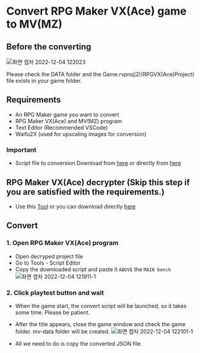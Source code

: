 # Convert RPG Maker VX(Ace) game to MV(MZ)

## Before the converting
![화면 캡처 2022-12-04 122023](https://user-images.githubusercontent.com/65770938/205474301-9c0bc625-6027-450a-9c44-fd8157bd2708.png)

Please check the DATA folder and the Game.rvproj(2)(RPGVX(Ace)Project) file exists in your game folder.

## Requirements
- An RPG Maker game you want to convert
- RPG Maker VX(Ace) and MV(MZ) program
- Text Editor (Recommended VSCode)
- Waifu2X (used for upscaling images for conversion)
### Important
- Script file to conversion
Download from [here](https://forums.rpgmakerweb.com/index.php?threads/vx-ace-to-mv-converter.45296) or directly from [here](https://pastebin.com/dl/MBxUzQwP)
## RPG Maker VX(Ace) decrypter (Skip this step if you are satisfied with the requirements.)
- Use this [Tool](http://rpgcrisis.net/forums/files/file/65-rgssad-rgss2a-rgss3a-decrypter/) or you can download directly [here](https://github.com/Udtshi/RPG-Maker-converter/releases)

## Convert
### 1. Open RPG Maker VX(Ace) program
- Open decryped project file
- Go to Tools - Script Editor
- Copy the downloaded script and paste it `ABOVE` the `MAIN bench`
![화면 캡처 2022-12-04 121911-1](https://user-images.githubusercontent.com/65770938/205475688-4c51743a-8528-41c1-a4a3-c846f7b3aa6b.png)

### 2. Click playtest button and wait
- When the game start, the convert script will be launched, so it takes some time. Please be patient.
- After the title appears, close the game window and check the game folder. mv-data folder will be created.
![화면 캡처 2022-12-04 122101-1](https://user-images.githubusercontent.com/65770938/205475945-0da81c94-5842-4cd4-a929-87223633efb9.png)

- All we need to do is copy the converted JSON file.
